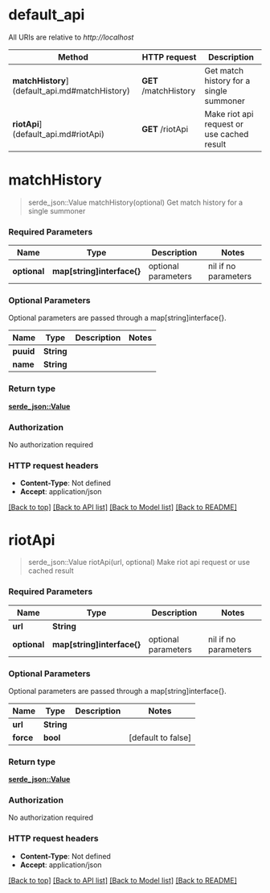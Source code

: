 # default_api

All URIs are relative to *http://localhost*

Method | HTTP request | Description
------------- | ------------- | -------------
**matchHistory**](default_api.md#matchHistory) | **GET** /matchHistory | Get match history for a single summoner
**riotApi**](default_api.md#riotApi) | **GET** /riotApi | Make riot api request or use cached result


# **matchHistory**
> serde_json::Value matchHistory(optional)
Get match history for a single summoner

### Required Parameters

Name | Type | Description  | Notes
------------- | ------------- | ------------- | -------------
 **optional** | **map[string]interface{}** | optional parameters | nil if no parameters

### Optional Parameters
Optional parameters are passed through a map[string]interface{}.

Name | Type | Description  | Notes
------------- | ------------- | ------------- | -------------
 **puuid** | **String**|  | 
 **name** | **String**|  | 

### Return type

[**serde_json::Value**](object.md)

### Authorization

No authorization required

### HTTP request headers

 - **Content-Type**: Not defined
 - **Accept**: application/json

[[Back to top]](#) [[Back to API list]](../README.md#documentation-for-api-endpoints) [[Back to Model list]](../README.md#documentation-for-models) [[Back to README]](../README.md)

# **riotApi**
> serde_json::Value riotApi(url, optional)
Make riot api request or use cached result

### Required Parameters

Name | Type | Description  | Notes
------------- | ------------- | ------------- | -------------
  **url** | **String**|  | 
 **optional** | **map[string]interface{}** | optional parameters | nil if no parameters

### Optional Parameters
Optional parameters are passed through a map[string]interface{}.

Name | Type | Description  | Notes
------------- | ------------- | ------------- | -------------
 **url** | **String**|  | 
 **force** | **bool**|  | [default to false]

### Return type

[**serde_json::Value**](object.md)

### Authorization

No authorization required

### HTTP request headers

 - **Content-Type**: Not defined
 - **Accept**: application/json

[[Back to top]](#) [[Back to API list]](../README.md#documentation-for-api-endpoints) [[Back to Model list]](../README.md#documentation-for-models) [[Back to README]](../README.md)

